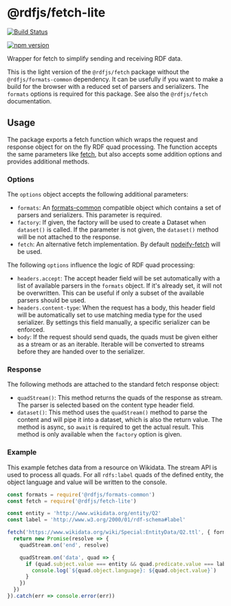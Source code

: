 # @rdfjs/fetch-lite

[![Build Status](https://travis-ci.org/rdfjs/fetch-lite.svg?branch=master)](https://travis-ci.org/rdfjs/fetch-lite)

[![npm version](https://img.shields.io/npm/v/@rdfjs/fetch-lite.svg)](https://www.npmjs.com/package/@rdfjs/fetch-lite)

Wrapper for fetch to simplify sending and receiving RDF data.

This is the light version of the `@rdfjs/fetch` package without the `@rdfjs/formats-common` dependency.
It can be usefully if you want to make a build for the browser with a reduced set of parsers and serializers.
The `formats` options is required for this package.
See also the `@rdfjs/fetch` documentation.

## Usage

The package exports a fetch function which wraps the request and response object for on the fly RDF quad processing.
The function accepts the same parameters like [fetch](https://fetch.spec.whatwg.org/), but also accepts some addition options and provides additional methods.

### Options

The `options` object accepts the following additional parameters:

- `formats`: An [formats-common](https://github.com/rdfjs/formats-common) compatible object which contains a set of parsers and serializers.
  This parameter is required.
- `factory`: If given, the factory will be used to create a Dataset when `dataset()` is called.
  If the parameter is not given, the `dataset()` method will be not attached to the response.
- `fetch`: An alternative fetch implementation.
  By default [nodeify-fetch](https://github.com/bergos/nodeify-fetch) will be used.

The following `options` influence the logic of RDF quad processing: 

- `headers.accept`: The accept header field will be set automatically with a list of available parsers in the `formats` object.
  If it's already set, it will not be overwritten.
  This can be useful if only a subset of the available parsers should be used. 
- `headers.content-type`: When the request has a body, this header field will be automatically set to use matching media type for the used serializer.
  By settings this field manually, a specific serializer can be enforced.
- `body`: If the request should send quads, the quads must be given either as a stream or as an iterable.
  Iterable will be converted to streams before they are handed over to the serializer.

### Response

The following methods are attached to the standard fetch response object:

- `quadStream()`: This method returns the quads of the response as stream.
  The parser is selected based on the content type header field.
- `dataset()`: This method uses the `quadStream()` method to parse the content and will pipe it into a dataset, which is also the return value.
  The method is async, so `await` is required to get the actual result.
  This method is only available when the `factory` option is given.

### Example

This example fetches data from a resource on Wikidata.
The stream API is used to process all quads.
For all `rdfs:label` quads of the defined entity, the object language and value will be written to the console.

```javascript
const formats = require('@rdfjs/formats-common')
const fetch = require('@rdfjs/fetch-lite')

const entity = 'http://www.wikidata.org/entity/Q2'
const label = 'http://www.w3.org/2000/01/rdf-schema#label'

fetch('https://www.wikidata.org/wiki/Special:EntityData/Q2.ttl', { formats }).then(res => res.quadStream()).then(quadStream => {
  return new Promise(resolve => {
    quadStream.on('end', resolve)

    quadStream.on('data', quad => {
      if (quad.subject.value === entity && quad.predicate.value === label) {
        console.log(`${quad.object.language}: ${quad.object.value}`)
      }
    })
  })
}).catch(err => console.error(err))
```
